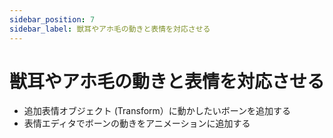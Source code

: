 ```yaml
---
sidebar_position: 7
sidebar_label: 獣耳やアホ毛の動きと表情を対応させる
---
```


# 獣耳やアホ毛の動きと表情を対応させる

- 追加表情オブジェクト (Transform）に動かしたいボーンを追加する
- 表情エディタでボーンの動きをアニメーションに追加する